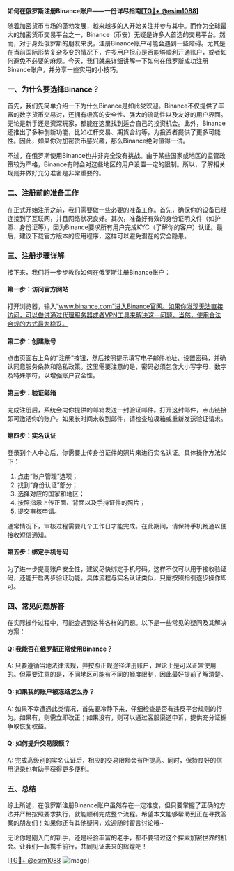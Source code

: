 **如何在俄罗斯注册Binance账户——一份详尽指南[[TG💪+ @esim1088](https://t.me/s/esim1088)]**

随着加密货币市场的蓬勃发展，越来越多的人开始关注并参与其中。而作为全球最大的加密货币交易平台之一，Binance（币安）无疑是许多人首选的交易平台。然而，对于身处俄罗斯的朋友来说，注册Binance账户可能会遇到一些障碍。尤其是在当前国际形势复杂多变的情况下，许多用户担心是否能够顺利开通账户，或者如何避免不必要的麻烦。今天，我们就来详细讲解一下如何在俄罗斯成功注册Binance账户，并分享一些实用的小技巧。

### 一、为什么要选择Binance？

首先，我们先简单介绍一下为什么Binance是如此受欢迎。Binance不仅提供了丰富的数字货币交易对，还拥有极高的安全性、强大的流动性以及友好的用户界面。无论是新手还是资深玩家，都能在这里找到适合自己的投资机会。此外，Binance还推出了多种创新功能，比如杠杆交易、期货合约等，为投资者提供了更多可能性。因此，如果你对加密货币感兴趣，那么Binance绝对值得一试。

不过，在俄罗斯使用Binance也并非完全没有挑战。由于某些国家或地区的监管政策较为严格，Binance有时会对这些地区的用户设置一定的限制。所以，了解相关规则并做好充分准备是非常重要的。

### 二、注册前的准备工作

在正式开始注册之前，我们需要做一些必要的准备工作。首先，确保你的设备已经连接到了互联网，并且网络状况良好。其次，准备好有效的身份证明文件（如护照、身份证等），因为Binance要求所有用户完成KYC（了解你的客户）认证。最后，建议下载官方版本的应用程序，这样可以避免潜在的安全隐患。

### 三、注册步骤详解

接下来，我们将一步步教你如何在俄罗斯注册Binance账户：

#### 第一步：访问官方网站

打开浏览器，输入“www.binance.com”进入Binance官网。如果你发现无法直接访问，可以尝试通过代理服务器或者VPN工具来解决这一问题。当然，使用合法合规的方式最为稳妥。

#### 第二步：创建账号

点击页面右上角的“注册”按钮，然后按照提示填写电子邮件地址、设置密码，并确认同意服务条款和隐私政策。这里需要注意的是，密码必须包含大小写字母、数字及特殊字符，以增强账户安全性。

#### 第三步：验证邮箱

完成注册后，系统会向你提供的邮箱发送一封验证邮件。打开这封邮件，点击链接即可激活你的账户。如果长时间未收到邮件，请检查垃圾箱或重新发送验证请求。

#### 第四步：实名认证

登录到个人中心后，你需要上传身份证件的照片来进行实名认证。具体操作方法如下：
1. 点击“账户管理”选项；
2. 找到“身份认证”部分；
3. 选择对应的国家和地区；
4. 按照指示上传正面、背面以及手持证件的照片；
5. 提交审核申请。

通常情况下，审核过程需要几个工作日才能完成。在此期间，请保持手机畅通以便接收短信通知。

#### 第五步：绑定手机号码

为了进一步提高账户安全性，建议尽快绑定手机号码。这样不仅可以用于接收验证码，还能开启两步验证功能。具体流程与实名认证类似，只需按照指引逐步操作即可。

### 四、常见问题解答

在实际操作过程中，可能会遇到各种各样的问题。以下是一些常见的疑问及其解决方案：

#### Q: 我能否在俄罗斯正常使用Binance？
A: 只要遵循当地法律法规，并按照正规途径注册账户，理论上是可以正常使用的。但需要注意的是，不同地区可能有不同的额度限制，因此最好提前了解清楚。

#### Q: 如果我的账户被冻结怎么办？
A: 如果不幸遭遇此类情况，首先要冷静下来，仔细检查是否有违反平台规则的行为。如果有，则需立即改正；如果没有，则可以通过客服渠道申诉，提供充分证据争取恢复权益。

#### Q: 如何提升交易限额？
A: 完成高级别的实名认证后，相应的交易限额会有所提高。同时，保持良好的信用记录也有助于获得更多便利。

### 五、总结

综上所述，在俄罗斯注册Binance账户虽然存在一定难度，但只要掌握了正确的方法并严格按照要求执行，就能顺利完成整个流程。希望本文能够帮助到正在寻找答案的朋友们！如果你还有其他疑问，欢迎随时留言讨论哦~

无论你是刚入门的新手，还是经验丰富的老手，都不要错过这个探索加密世界的机会。让我们一起携手前行，共同见证未来的辉煌吧！

[[TG💪+ @esim1088](https://t.me/s/esim1088) ![Image](https://i.postimg.cc/4NQfJmqS/Snipaste-2025-05-13-00-14-12.png)]